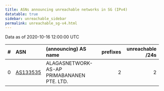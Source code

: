 ```yaml
---
title: ASNs announcing unreachable networks in SG (IPv4)
datatable: true
sidebar: unreachable_sidebar
permalink: unreachable_sg-v4.html
---
```


Data as of 2020-10-16 12:00:00 UTC


<div class="datatable-begin"></div>

|   # | ASN                                      | (announcing) AS name                       |   prefixes |   unreachable /24s |
|----:|:-----------------------------------------|:-------------------------------------------|-----------:|-------------------:|
|   0 | [AS133535](unreachable_AS133535-v4.html) | ALAGASNETWORK-AS-AP PRIMABANANEN PTE. LTD. |          2 |                  2 |

<div class="datatable-end"></div>